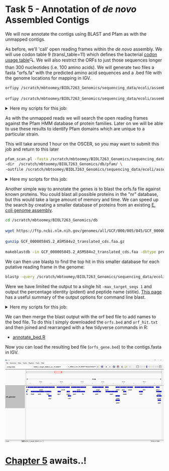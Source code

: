 # Task 5 - Annotation of *de novo* Assembled Contigs
We will now annotate the contigs using BLAST and Pfam as with the unmapped contigs.

As before, we’ll 'call' open reading frames within the *de novo* assembly. We will use codon table 9 (transl_table=11) which defines the bacterial [codon usage table](http://www.ncbi.nlm.nih.gov/Taxonomy/Utils/wprintgc.cgi)🔍. We will also restrict the ORFs to just those sequences longer than 300 nucleotides (i.e. 100 amino acids). We will generate two files a fasta "orfs.fa" with the predicted amino acid sequences and a .bed file with the genome locations for mapping in IGV. 

```bash
orfipy /scratch/mbtoomey/BIOL7263_Genomics/sequencing_data/ecoli/assembly/contigs.fasta --pep orfs.fa --min 10 --max 10000 --procs 4 --min 300 --table 9 --outdir /scratch/mbtoomey/BIOL7263_Genomics/sequencing_data/ecoli/assembly

orfipy /scratch/mbtoomey/BIOL7263_Genomics/sequencing_data/ecoli/assembly/contigs.fasta --bed /scratch/mbtoomey/BIOL7263_Genomics/sequencing_data/ecoli/assembly/orfs.bed --table 9 --min 300 --procs 4
```
<details>
  <summary>Here my scripts for this job:</summary>
  
* [orfipy.sh](https://github.com/mbtoomey/genomics_adventure/blob/release/scripts/orfipy.sh)
* [orfipy.sbatch](https://github.com/mbtoomey/genomics_adventure/blob/release/scripts/orfipy.sbatch)

</details>

As with the unmapped reads we will search the open reading frames against the Pfam HMM database of protein families. Later on we will be able to use these results to identify Pfam domains which are unique to a particular strain.

This will take around 1 hour on the OSCER, so you may want to submit this job and return to this later 

```bash
pfam_scan.pl -fasta /scratch/mbtoomey/BIOL7263_Genomics/sequencing_data/ecoli/assembly/contigs.orf.fasta \
-dir  /scratch/mbtoomey/BIOL7263_Genomics/db/pfam/ \
-outfile /scratch/mbtoomey/BIOL7263_Genomics/sequencing_data/ecoli/assembly/contigs.orf.pfam -cpu 2 -as
```
<details>
  <summary>Here my scripts for this job:</summary>
  
* [pfam.sh](https://github.com/mbtoomey/genomics_adventure/blob/release/scripts/pfam.sh)
* [pfam.sbatch](https://github.com/mbtoomey/genomics_adventure/blob/release/scripts/pfam.sbatch)

</details>

Another simple way to annotate the genes is to blast the orfs.fa file against known proteins. You could blast all possible proteins in the "nr" database, but this would take a large amount of memory and time. We can speed up the search by creating a smaller database of proteins from an existing [E. coli genome assembly](https://www.ncbi.nlm.nih.gov/datasets/genome/GCF_000005845.2/). 

```bash
cd /scratch/mbtoomey/BIOL7263_Genomics/db

wget https://ftp.ncbi.nlm.nih.gov/genomes/all/GCF/000/005/845/GCF_000005845.2_ASM584v2/GCF_000005845.2_ASM584v2_translated_cds.faa.gz

gunzip GCF_000005845.2_ASM584v2_translated_cds.faa.gz

makeblastdb -in GCF_000005845.2_ASM584v2_translated_cds.faa -dbtype prot -parse_seqids -out Ec_prot
```

We can then use blastp to find the top hit in this smaller database for each putative reading frame in the genome: 

```bash
blastp -query /scratch/mbtoomey/BIOL7263_Genomics/sequencing_data/ecoli/assembly/orfs.fa -db /scratch/mbtoomey/BIOL7263_Genomics/db/Ec_prot -outfmt "6 qseqid sseqid pident stitle" -max_target_seqs 1 | sort -u > /scratch/mbtoomey/BIOL7263_Genomics/sequencing_data/ecoli/assembly/orf_hit.txt
```
Were we have limited the output to a single hit `-max_target_seqs 1` and output the percentage identity (pident) and peptide name (stitle).  [This page](https://www.metagenomics.wiki/tools/blast/blastn-output-format-6) has a useful summary of the output options for command line blast. 

<details>
  <summary>Here my scripts for this job:</summary>
  
* [orf_blast.sh](https://github.com/mbtoomey/genomics_adventure/blob/release/scripts/orf_blast.sh)
* [orf_blast.sbatch](https://github.com/mbtoomey/genomics_adventure/blob/release/scripts/orf_blast.sbatch)

</details>

We can then merge the blast output with the orf bed file to add names to the bed file. To do this I simply downloaded the `orfs.bed` and `orf_hit.txt` and then joined and rearranged with a few tidyverse commands in R: 

* [annotate_bed.R](https://github.com/mbtoomey/genomics_adventure/blob/release/scripts/bed_file.R)

Now you can load the resulting bed file (`orfs_gene.bed`) to the contigs.fasta in IGV. 

![igv](https://github.com/mbtoomey/genomics_adventure/blob/release/images/chapter_4_task_5_image_1.png)

# [Chapter 5](https://github.com/guyleonard/genomics_adventure/blob/release/chapter_5/task_1.md) awaits..!
